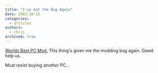 ```yaml
---
title: "I've Got the Bug Again"
date: 2003-10-15
categories:
  - articles
authors:
  - chris
archived: true
---
```


[Worlds Best PC Mod.](http://bit-tech.net/article/114/ "Worlds Best Mod") This thing's given me the modding bug again. Gawd help us.

Must resist buying _another_ PC...
